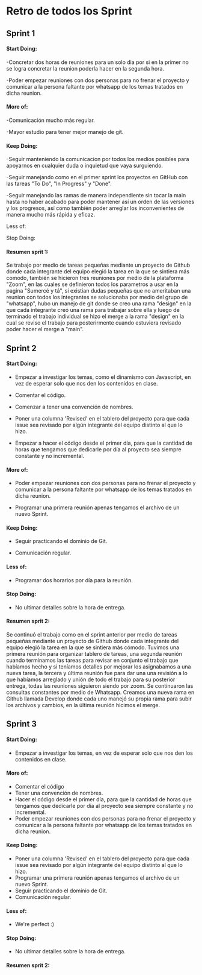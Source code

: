 # Retro de todos los Sprint

## Sprint 1

#### Start Doing:

-Concretar dos horas de reuniones para un solo dia por si en la primer no se logra concretar la reunion poderla hacer en la segunda hora.

-Poder empezar reuniones con dos personas para no frenar el proyecto y comunicar a la persona faltante por whatsapp de los temas tratados en dicha reunion.

#### More of:

-Comunicación mucho más regular.

-Mayor estudio para tener mejor manejo de git.

#### Keep Doing:

-Seguir manteniendo la comunicacion por todos los medios posibles para apoyarnos en cualquier duda o inquietud que vaya surguiendo.

-Seguir manejando como en el primer sprint los proyectos en GitHub con las tareas "To Do", "In Progress" y "Done".

-Seguir manejando las ramas de manera independiente sin tocar la main hasta no haber acabado para poder mantener así un orden de las versiones y los progresos, así como también poder arreglar los inconvenientes de manera mucho más rápida y eficaz.

Less of:

Stop Doing:

#### Resumen sprit 1:

Se trabajo por medio de tareas pequeñas mediante un proyecto de Github donde cada integrante del equipo elegió la tarea en la que se sintiera más comodo, también se hicieron tres reuniones por medio de la plataforma "Zoom", en las cuales se definieron todos los parametros a usar en la pagina "Sumercé y tá", si existian dudas pequeñas que no ameritaban una reunion con todos los integrantes se solucionaba por medio del grupo de "whatsapp", hubo un manejo de git donde se creo una rama "design" en la que cada integrante creó una rama para trabajar sobre ella y luego de terminado el trabajo individual se hizo el merge a la rama "design" en la cual se reviso el trabajo para posterirmente cuando estuviera revisado poder hacer el merge a "main".


## Sprint 2

#### Start Doing:

- Empezar a investigar los temas, como el dinamismo con Javascript, en vez de esperar solo que nos den los contenidos en clase. 

- Comentar el código.

- Comenzar a tener una convención de nombres.

- Poner una columna 'Revised' en el tablero del proyecto para que cada issue sea revisado por algún integrante del equipo distinto al que lo hizo.

- Empezar a hacer el código desde el primer día, para que la cantidad de horas que tengamos que dedicarle por día al proyecto sea siempre constante y no incremental. 

#### More of:

- Poder empezar reuniones con dos personas para no frenar el proyecto y comunicar a la persona faltante por whatsapp de los temas tratados en dicha reunion.

- Programar una primera reunión apenas tengamos el archivo de un nuevo Sprint.


#### Keep Doing:

- Seguir practicando el dominio de Git.

- Comunicación regular.

#### Less of:

- Programar dos horarios por día para la reunión.

#### Stop Doing:

- No ultimar detalles sobre la hora de entrega.

#### Resumen sprit 2:

Se continuó el trabajo como en el sprint anterior por medio de tareas pequeñas mediante un proyecto de Github donde cada integrante del equipo elegió la tarea en la que se sintiera más cómodo.
Tuvimos una primera reunión para organizar tablero de tareas, una segunda reunión cuando terminamos las tareas para revisar en conjunto el trabajo que habíamos hecho y si teníamos detalles por mejorar los asignabamos a una nueva tarea, la tercera y última reunión fue para dar una una revisión a lo que habíamos arreglado y unión de todo el trabajo para su posterior entrega, todas las reuniones siguieron siendo por zoom.
Se continuaron las consultas constantes por medio de Whatsapp.
Creamos una nueva rama en Github llamada Develop donde cada uno manejó su propia rama para subir los archivos y cambios, en la última reunión hicimos el merge. 

## Sprint 3

#### Start Doing:

- Empezar a investigar los temas, en vez de esperar solo que nos den los contenidos en clase.

#### More of:

- Comentar el código
- Tener una convención de nombres.
- Hacer el código desde el primer día, para que la cantidad de horas que tengamos que dedicarle por día al proyecto sea siempre constante y no incremental. 
- Poder empezar reuniones con dos personas para no frenar el proyecto y comunicar a la persona faltante por whatsapp de los temas tratados en dicha reunion.

#### Keep Doing:

- Poner una columna 'Revised' en el tablero del proyecto para que cada issue sea revisado por algún integrante del equipo distinto al que lo hizo.
- Programar una primera reunión apenas tengamos el archivo de un nuevo Sprint.
- Seguir practicando el dominio de Git.
- Comunicación regular.

#### Less of:
- We're perfect :)
#### Stop Doing:
- No ultimar detalles sobre la hora de entrega.

#### Resumen sprit 2:
